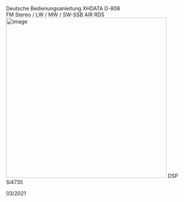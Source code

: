 Deutsche Bedienungsanleitung XHDATA D-808<br>
FM Stereo / LW / MW / SW-SSB AIR RDS<br>
<img width="439" alt="image" src="https://user-images.githubusercontent.com/12202733/222980271-f1d93d70-9ac7-4e69-af85-b5867ac2a8df.png">
DSP Si4735<br>

03/2021
